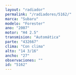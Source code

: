 ```yaml
---
layout: "radiador"
permalink: "/radiadores/5162/"
marca: "Subaru"
modelo: "Forester"
ano: "2007"
motor: "H4 2.5"
transmision: "Automática"
parte: "432667"
clima: "Con clima"
alto: "14 3/16"
ancho: "27"
observaciones: ""
id: "5162"
---
```


